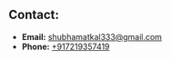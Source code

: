 ## **Contact:**
- **Email:** [shubhamatkal333@gmail.com](mailto:shubhamatkal333@gmail.com)
- **Phone:** [+917219357419](https://wa.me/917219357419)


